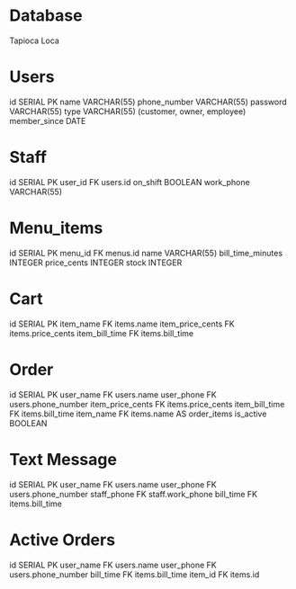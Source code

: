 
# Database
Tapioca Loca

# Users
id SERIAL PK
name VARCHAR(55)
phone_number VARCHAR(55)
password VARCHAR(55)
type VARCHAR(55) (customer, owner, employee)
member_since DATE

# Staff
id SERIAL PK
user_id FK users.id
on_shift BOOLEAN
work_phone VARCHAR(55)

# Menu_items
id SERIAL PK
menu_id FK menus.id
name VARCHAR(55)
bill_time_minutes INTEGER
price_cents INTEGER
stock INTEGER

# Cart
id SERIAL PK
item_name FK items.name
item_price_cents FK items.price_cents
item_bill_time FK items.bill_time

# Order
id SERIAL PK
user_name FK users.name
user_phone FK users.phone_number
item_price_cents FK items.price_cents
item_bill_time FK items.bill_time
item_name FK items.name AS order_items 
is_active BOOLEAN

# Text Message
id SERIAL PK
user_name FK users.name
user_phone FK users.phone_number
staff_phone FK staff.work_phone
bill_time FK items.bill_time

# Active Orders
id SERIAL PK
user_name FK users.name
user_phone FK users.phone_number
bill_time FK items.bill_time
item_id FK items.id





